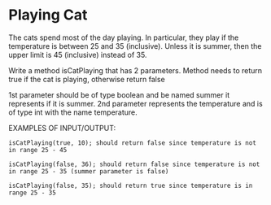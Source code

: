 # Playing Cat

The cats spend most of the day playing. In particular, they play if the temperature is between 25 and 35 (inclusive). Unless it is summer, then the upper limit is 45 (inclusive) instead of 35.


Write a method isCatPlaying that has 2 parameters. Method needs to return true if the cat is playing, otherwise return false

1st parameter should be of type boolean and be named summer it represents if it is summer.
2nd parameter represents the temperature and is of type int with the name temperature.


EXAMPLES OF INPUT/OUTPUT:

    isCatPlaying(true, 10); should return false since temperature is not in range 25 - 45 

    isCatPlaying(false, 36); should return false since temperature is not in range 25 - 35 (summer parameter is false)

    isCatPlaying(false, 35); should return true since temperature is in range 25 - 35 
